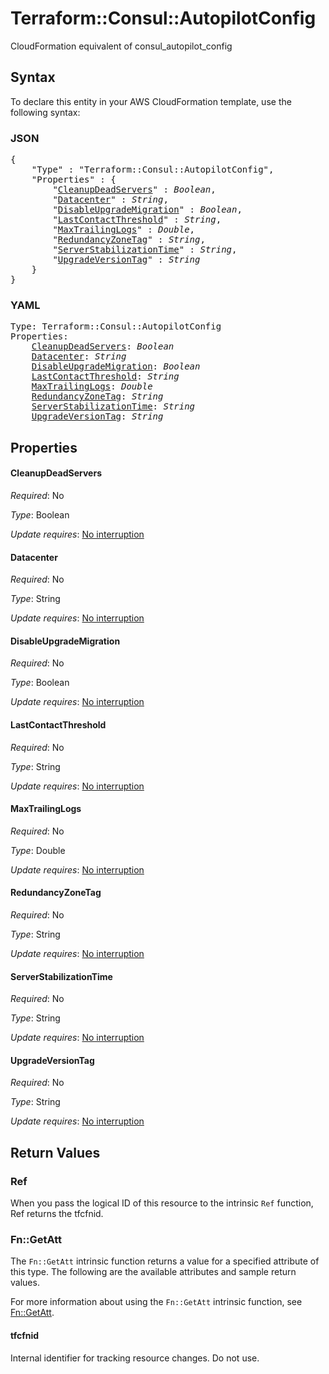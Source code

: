 # Terraform::Consul::AutopilotConfig

CloudFormation equivalent of consul_autopilot_config

## Syntax

To declare this entity in your AWS CloudFormation template, use the following syntax:

### JSON

<pre>
{
    "Type" : "Terraform::Consul::AutopilotConfig",
    "Properties" : {
        "<a href="#cleanupdeadservers" title="CleanupDeadServers">CleanupDeadServers</a>" : <i>Boolean</i>,
        "<a href="#datacenter" title="Datacenter">Datacenter</a>" : <i>String</i>,
        "<a href="#disableupgrademigration" title="DisableUpgradeMigration">DisableUpgradeMigration</a>" : <i>Boolean</i>,
        "<a href="#lastcontactthreshold" title="LastContactThreshold">LastContactThreshold</a>" : <i>String</i>,
        "<a href="#maxtrailinglogs" title="MaxTrailingLogs">MaxTrailingLogs</a>" : <i>Double</i>,
        "<a href="#redundancyzonetag" title="RedundancyZoneTag">RedundancyZoneTag</a>" : <i>String</i>,
        "<a href="#serverstabilizationtime" title="ServerStabilizationTime">ServerStabilizationTime</a>" : <i>String</i>,
        "<a href="#upgradeversiontag" title="UpgradeVersionTag">UpgradeVersionTag</a>" : <i>String</i>
    }
}
</pre>

### YAML

<pre>
Type: Terraform::Consul::AutopilotConfig
Properties:
    <a href="#cleanupdeadservers" title="CleanupDeadServers">CleanupDeadServers</a>: <i>Boolean</i>
    <a href="#datacenter" title="Datacenter">Datacenter</a>: <i>String</i>
    <a href="#disableupgrademigration" title="DisableUpgradeMigration">DisableUpgradeMigration</a>: <i>Boolean</i>
    <a href="#lastcontactthreshold" title="LastContactThreshold">LastContactThreshold</a>: <i>String</i>
    <a href="#maxtrailinglogs" title="MaxTrailingLogs">MaxTrailingLogs</a>: <i>Double</i>
    <a href="#redundancyzonetag" title="RedundancyZoneTag">RedundancyZoneTag</a>: <i>String</i>
    <a href="#serverstabilizationtime" title="ServerStabilizationTime">ServerStabilizationTime</a>: <i>String</i>
    <a href="#upgradeversiontag" title="UpgradeVersionTag">UpgradeVersionTag</a>: <i>String</i>
</pre>

## Properties

#### CleanupDeadServers

_Required_: No

_Type_: Boolean

_Update requires_: [No interruption](https://docs.aws.amazon.com/AWSCloudFormation/latest/UserGuide/using-cfn-updating-stacks-update-behaviors.html#update-no-interrupt)

#### Datacenter

_Required_: No

_Type_: String

_Update requires_: [No interruption](https://docs.aws.amazon.com/AWSCloudFormation/latest/UserGuide/using-cfn-updating-stacks-update-behaviors.html#update-no-interrupt)

#### DisableUpgradeMigration

_Required_: No

_Type_: Boolean

_Update requires_: [No interruption](https://docs.aws.amazon.com/AWSCloudFormation/latest/UserGuide/using-cfn-updating-stacks-update-behaviors.html#update-no-interrupt)

#### LastContactThreshold

_Required_: No

_Type_: String

_Update requires_: [No interruption](https://docs.aws.amazon.com/AWSCloudFormation/latest/UserGuide/using-cfn-updating-stacks-update-behaviors.html#update-no-interrupt)

#### MaxTrailingLogs

_Required_: No

_Type_: Double

_Update requires_: [No interruption](https://docs.aws.amazon.com/AWSCloudFormation/latest/UserGuide/using-cfn-updating-stacks-update-behaviors.html#update-no-interrupt)

#### RedundancyZoneTag

_Required_: No

_Type_: String

_Update requires_: [No interruption](https://docs.aws.amazon.com/AWSCloudFormation/latest/UserGuide/using-cfn-updating-stacks-update-behaviors.html#update-no-interrupt)

#### ServerStabilizationTime

_Required_: No

_Type_: String

_Update requires_: [No interruption](https://docs.aws.amazon.com/AWSCloudFormation/latest/UserGuide/using-cfn-updating-stacks-update-behaviors.html#update-no-interrupt)

#### UpgradeVersionTag

_Required_: No

_Type_: String

_Update requires_: [No interruption](https://docs.aws.amazon.com/AWSCloudFormation/latest/UserGuide/using-cfn-updating-stacks-update-behaviors.html#update-no-interrupt)

## Return Values

### Ref

When you pass the logical ID of this resource to the intrinsic `Ref` function, Ref returns the tfcfnid.

### Fn::GetAtt

The `Fn::GetAtt` intrinsic function returns a value for a specified attribute of this type. The following are the available attributes and sample return values.

For more information about using the `Fn::GetAtt` intrinsic function, see [Fn::GetAtt](https://docs.aws.amazon.com/AWSCloudFormation/latest/UserGuide/intrinsic-function-reference-getatt.html).

#### tfcfnid

Internal identifier for tracking resource changes. Do not use.

